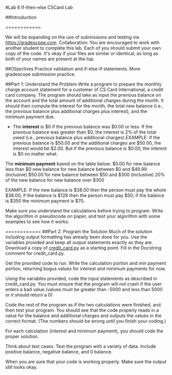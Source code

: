 #Lab 6  If-then-else CSCard Lab

##Introduction

============

We will be expanding on the use of submissions and testing via https://gradescope.com.
Collaboration: You are encouraged to work with another student to complete this lab. Each of you should submit your own copy of the code. It's okay if your files are similar or identical, as long as both of your names are present at the top.

##Objectives
Practice validation and if-else-if statements.
More gradescope submission practice.


##Part 1: Understand the Problem
Write a program to prepare the monthly charge account statement for a customer of CS Card International, a credit card company. The program should take as input the previous balance on the account and the total amount of additional charges during the month. It should then compute the interest for the month, the total new balance (i.e., the previous balance plus additional charges plus interest), and the minimum payment due.

- The **interest** is $0 if the previous balance was $0.00 or less. If the previous balance was greater than $0, the interest is 2% of the total owed (i.e., previous balance plus additional charges).EXAMPLE: If the previous balance is $50.00 and the additional charges are $50.00, the interest would be $2.00. But if the previous balance is $0.00, the interest is $0 no matter what.

The **minimum payment** based on the table below:
             $0.00          for new balance less than $0
     new balance        for new balance between $0 and $49.99 (inclusive)
           $50.00          for new balance between $50 and $300 (inclusiive)
    20% of the new balance  for new balance over $300

EXAMPLE: If the new balance is $38.00 then the person must pay the whole $38.00; if the balance is $128 then the person must pay $50; if the balance is $350 the minimum payment is $70.

Make sure you understand the calculations before trying to program. Write the algorithm in pseudocode on paper, and test your algorithm with some examples to see how it works.

============
##Part 2: Program the Solution
Much of the solution including output formatting has already been done for you. Use the variables provided and keep all output statements exactly as they are.
Download a copy of [credit_card.py](https://w3.cs.jmu.edu/chaoaj/cs149/labs/lab06/credit_card.py) as a starting point. Fill in the Docstring comment for credit_card.py.

Get the provided code to run. Write  the calculation portion and min payment portion, returning bogus values for interest and minimum payments for now.

Using the variables provided, code the input statements as described in credit_card.py. You must ensure that the program will not crash if the user enters a bad value.(values must be greater than -5000 and less than 5000 or it should return a 0)

Code the rest of the program as if the two calculations were finished, and then test your program. You should see that the code properly reads in a value for the balance and additional charges and outputs the values in the correct format. (The numbers should be wrong until you finish your coding.)

For each calculation (interest and minimum payment), you should code the proper solution.

Think about test cases. Test the program with a variety of data. Include positive balance, negative balance, and 0 balance.

When you are sure that your code is working properly.  Make sure the output still looks okay.

